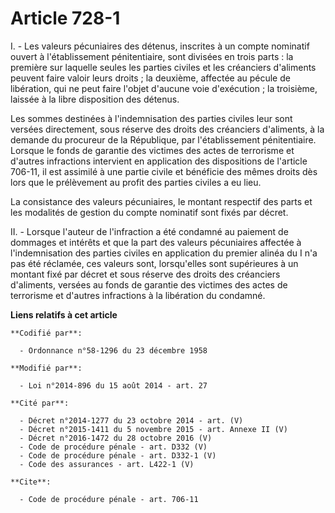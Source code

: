 # Article 728-1

I. - Les valeurs pécuniaires des détenus, inscrites à un compte nominatif ouvert à l'établissement pénitentiaire, sont
divisées en trois parts : la première sur laquelle seules les parties civiles et les créanciers d'aliments peuvent faire
valoir leurs droits ; la deuxième, affectée au pécule de libération, qui ne peut faire l'objet d'aucune voie d'exécution ; la
troisième, laissée à la libre disposition des détenus. 

Les sommes destinées à l'indemnisation des parties civiles leur sont versées directement, sous réserve des droits des
créanciers d'aliments, à la demande du procureur de la République, par l'établissement pénitentiaire. Lorsque le fonds de
garantie des victimes des actes de terrorisme et d'autres infractions intervient en application des dispositions de l'article
706-11, il est assimilé à une partie civile et bénéficie des mêmes droits dès lors que le prélèvement au profit des parties
civiles a eu lieu. 

La consistance des valeurs pécuniaires, le montant respectif des parts et les modalités de gestion du compte nominatif sont
fixés par décret.

II. - Lorsque l'auteur de l'infraction a été condamné au paiement de dommages et intérêts et que la part des valeurs
pécuniaires affectée à l'indemnisation des parties civiles en application du premier alinéa du I n'a pas été réclamée, ces
valeurs sont, lorsqu'elles sont supérieures à un montant fixé par décret et sous réserve des droits des créanciers
d'aliments, versées au fonds de garantie des victimes des actes de terrorisme et d'autres infractions à la libération du
condamné.

**Liens relatifs à cet article**

	**Codifié par**:

	  - Ordonnance n°58-1296 du 23 décembre 1958

	**Modifié par**:

	  - Loi n°2014-896 du 15 août 2014 - art. 27

	**Cité par**:

	  - Décret n°2014-1277 du 23 octobre 2014 - art. (V)
	  - Décret n°2015-1411 du 5 novembre 2015 - art. Annexe II (V)
	  - Décret n°2016-1472 du 28 octobre 2016 (V)
	  - Code de procédure pénale - art. D332 (V)
	  - Code de procédure pénale - art. D332-1 (V)
	  - Code des assurances - art. L422-1 (V)

	**Cite**:

	  - Code de procédure pénale - art. 706-11
